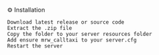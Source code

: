 ⚙️ Installation

    Download latest release or source code
    Extract the .zip file
    Copy the folder to your server resources folder
    Add ensure mrw_calltaxi to your server.cfg
    Restart the server

